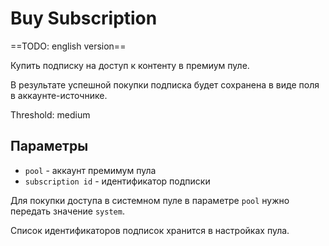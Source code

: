# Buy Subscription

==TODO: english version==

Купить подписку на доступ к контенту в премиум пуле.

В результате успешной покупки подписка будет сохранена в виде поля в аккаунте-источнике.


Threshold: medium

## Параметры

- `pool` - аккаунт премимум пула
- `subscription id` - идентификатор подписки

Для покупки доступа в системном пуле в параметре `pool` нужно передать значение `system`.

Список идентификаторов подписок хранится в настройках пула.